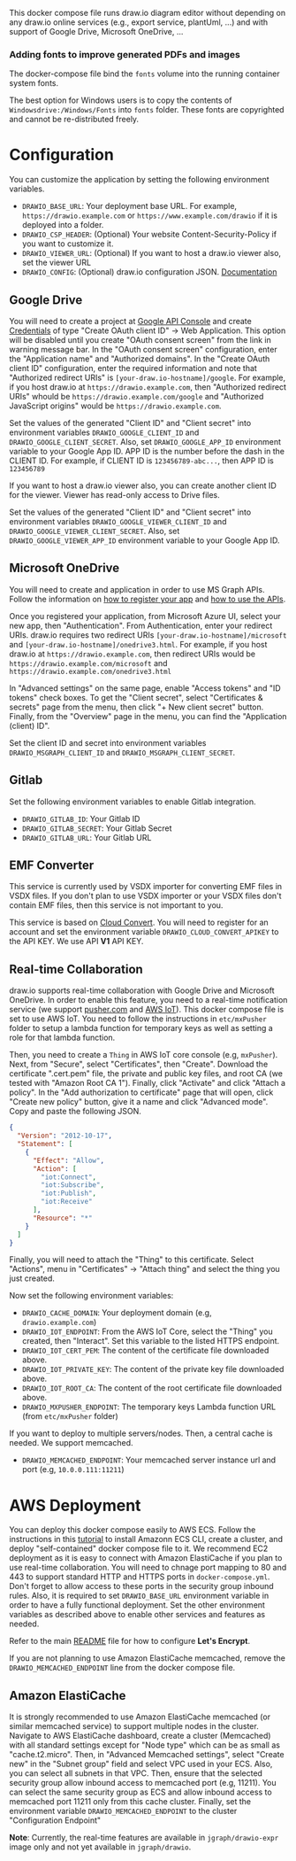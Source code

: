 This docker compose file runs draw.io diagram editor without depending on any draw.io online services (e.g., export service, plantUml, ...) and with support of Google Drive, Microsoft OneDrive, ...

### Adding fonts to improve generated PDFs and images

The docker-compose file bind the `fonts` volume into the running container system fonts.

The best option for Windows users is to copy the contents of `Windowsdrive:/Windows/Fonts` into `fonts` folder. These fonts are copyrighted and cannot be re-distributed freely.

# Configuration

You can customize the application by setting the following environment variables.

* `DRAWIO_BASE_URL`: Your deployment base URL. For example, `https://drawio.example.com` or `https://www.example.com/drawio` if it is deployed into a folder.
* `DRAWIO_CSP_HEADER`: (Optional) Your website Content-Security-Policy if you want to customize it.
* `DRAWIO_VIEWER_URL`: (Optional) If you want to host a draw.io viewer also, set the viewer URL
* `DRAWIO_CONFIG`: (Optional) draw.io configuration JSON. [Documentation](https://desk.draw.io/support/solutions/articles/16000058316)

## Google Drive

You will need to create a project at [Google API Console](https://console.developers.google.com/apis) and create [Credentials](https://console.developers.google.com/apis/credentials) of type "Create OAuth client ID" -> Web Application. This option will be disabled until you create "OAuth consent screen" from the link in warning message bar. In the "OAuth consent screen" configuration, enter the "Application name" and "Authorized domains". In the "Create OAuth client ID" configuration, enter the required information and note that "Authorized redirect URIs" is `[your-draw.io-hostname]/google`. For example, if you host draw.io at `https://drawio.example.com`, then "Authorized redirect URIs" whould be `https://drawio.example.com/google` and "Authorized JavaScript origins" would be `https://drawio.example.com`.

Set the values of the generated "Client ID" and "Client secret" into environment variables `DRAWIO_GOOGLE_CLIENT_ID` and `DRAWIO_GOOGLE_CLIENT_SECRET`. Also, set `DRAWIO_GOOGLE_APP_ID` environment variable to your Google App ID. APP ID is the number before the dash in the CLIENT ID. For example, if CLIENT ID is `123456789-abc...`, then APP ID is `123456789`

If you want to host a draw.io viewer also, you can create another client ID for the viewer. Viewer has read-only access to Drive files.

Set the values of the generated "Client ID" and "Client secret" into environment variables `DRAWIO_GOOGLE_VIEWER_CLIENT_ID` and `DRAWIO_GOOGLE_VIEWER_CLIENT_SECRET`. Also, set `DRAWIO_GOOGLE_VIEWER_APP_ID` environment variable to your Google App ID.

## Microsoft OneDrive

You will need to create and application in order to use MS Graph APIs. Follow the information on [how to register your app](https://docs.microsoft.com/en-us/graph/auth-register-app-v2) and [how to use the APIs](https://docs.microsoft.com/en-us/graph/use-the-api).

Once you registered your application, from Microsoft Azure UI, select your new app, then "Authentication". From Authentication, enter your redirect URIs. draw.io requires two redirect URIs `[your-draw.io-hostname]/microsoft` and `[your-draw.io-hostname]/onedrive3.html`. For example, if you host draw.io at `https://drawio.example.com`, then redirect URIs would be `https://drawio.example.com/microsoft` and `https://drawio.example.com/onedrive3.html`

In "Advanced settings" on the same page, enable "Access tokens" and "ID tokens" check boxes. To get the "Client secret", select "Certificates & secrets" page from the menu, then click "+ New client secret" button. Finally, from the "Overview" page in the menu, you can find the "Application (client) ID". 

Set the client ID and secret into environment variables `DRAWIO_MSGRAPH_CLIENT_ID` and `DRAWIO_MSGRAPH_CLIENT_SECRET`.

## Gitlab

Set the following environment variables to enable Gitlab integration.

* `DRAWIO_GITLAB_ID`: Your Gitlab ID
* `DRAWIO_GITLAB_SECRET`: Your Gitlab Secret
* `DRAWIO_GITLAB_URL`: Your Gitlab URL

## EMF Converter

This service is currently used by VSDX importer for converting EMF files in VSDX files. If you don't plan to use VSDX importer or your VSDX files don't contain EMF files, then this service is not important to you.

This service is based on [Cloud Convert](http://cloudconvert.com). You will need to register for an account and set the environment variable `DRAWIO_CLOUD_CONVERT_APIKEY` to the API KEY. We use API **V1** API KEY.

## Real-time Collaboration

draw.io supports real-time collaboration with Google Drive and Microsoft OneDrive. In order to enable this feature, you need to a real-time notification service (we support [pusher.com](https://pusher.com/) and [AWS IoT](https://aws.amazon.com/iot-core/?nc=sn&loc=2&dn=3)). This docker compose file is set to use AWS IoT.
You need to follow the instructions in `etc/mxPusher` folder to setup a lambda function for temporary keys as well as setting a role for that lambda function. 

Then, you need to create a `Thing` in AWS IoT core console (e.g, `mxPusher`). Next, from "Secure", select "Certificates", then "Create". Download the certificate ".cert.pem" file, the private and public key files, and root CA (we tested with "Amazon Root CA 1"). Finally, click "Activate" and click "Attach a policy". In the "Add authorization to certificate" page that will open, click "Create new policy" button, give it a name and click "Advanced mode". Copy and paste the following JSON.

```JSON
{
  "Version": "2012-10-17",
  "Statement": [
    {
      "Effect": "Allow",
      "Action": [
        "iot:Connect",
        "iot:Subscribe",
        "iot:Publish",
        "iot:Receive"
      ],
      "Resource": "*"
    }
  ]
}
```
Finally, you will need to attach the "Thing" to this certificate. Select "Actions", menu in "Certificates" -> "Attach thing" and select the thing you just created.

Now set the following environment variables:

* `DRAWIO_CACHE_DOMAIN`: Your deployment domain (e.g, `drawio.example.com`)
* `DRAWIO_IOT_ENDPOINT`: From the AWS IoT Core, select the "Thing" you created, then "Interact". Set this variable to the listed HTTPS endpoint.
* `DRAWIO_IOT_CERT_PEM`: The content of the certificate file downloaded above.
* `DRAWIO_IOT_PRIVATE_KEY`: The content of the private key file downloaded above.
* `DRAWIO_IOT_ROOT_CA`: The content of the root certificate file downloaded above.
* `DRAWIO_MXPUSHER_ENDPOINT`: The temporary keys Lambda function URL (from `etc/mxPusher` folder)

If you want to deploy to multiple servers/nodes. Then, a central cache is needed. We support memcached.

* `DRAWIO_MEMCACHED_ENDPOINT`: Your memcached server instance url and port (e.g, `10.0.0.111:11211`)

# AWS Deployment

You can deploy this docker compose easily to AWS ECS. Follow the instructions in this [tutorial](https://docs.aws.amazon.com/AmazonECS/latest/developerguide/ecs-cli-tutorial-ec2.html) to install Amazonn ECS CLI, create a cluster, and deploy "self-contained" docker compose file to it. We recommend EC2 deployment as it is easy to connect with Amazon ElastiCache if you plan to use real-time collaboration.
You will need to chnage port mapping to 80 and 443 to support standard HTTP and HTTPS ports in `docker-compose.yml`. Don't forget to allow access to these ports in the security group inbound rules. Also, it is required to set `DRAWIO_BASE_URL` environment variable in order to have a fully functional deployment. Set the other environment variables as described above to enable other services and features as needed.

Refer to the main [README](https://github.com/jgraph/docker-drawio) file for how to configure **Let's Encrypt**.

If you are not planning to use Amazon ElastiCache memcached, remove the `DRAWIO_MEMCACHED_ENDPOINT` line from the docker compose file.

## Amazon ElastiCache

It is strongly recommended to use Amazon ElastiCache memcached (or similar memcached service) to support multiple nodes in the cluster.
Navigate to AWS ElastiCache dashboard, create a cluster (Memcached) with all standard settings except for "Node type" which can be as small as "cache.t2.micro". Then, in "Advanced Memcached settings", select "Create new" in the "Subnet group" field and select VPC used in your ECS. Also, you can select all subnets in that VPC. Then, ensure that the selected security group allow inbound access to memcached port (e.g, 11211). You can select the same security group as ECS and allow inbound access to memcached port 11211 only from this cache cluster.
Finally, set the environment variable `DRAWIO_MEMCACHED_ENDPOINT` to the cluster "Configuration Endpoint"

**Note**: Currently, the real-time features are available in `jgraph/drawio-expr` image only and not yet available in `jgraph/drawio`.